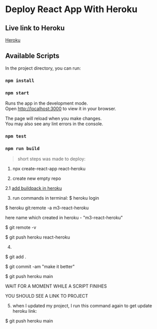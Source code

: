 # Deploy React App With Heroku

## Live link to Heroku
[Heroku](https://m3-react-heroku.herokuapp.com/)

## Available Scripts

In the project directory, you can run:

### `npm install`

### `npm start`

Runs the app in the development mode.\
Open [http://localhost:3000](http://localhost:3000) to view it in your browser.

The page will reload when you make changes.\
You may also see any lint errors in the console.

### `npm test`

### `npm run build`

> short steps was made to deploy:

1. npx create-react-app react-heroku

2. create new empty repo <react-heroku>

2.1 [add buildpack in heroku](https://github.com/mars/create-react-app-buildpack)

3. run commands in terminal:
$ heroku login

$ heroku git:remote -a m3-react-heroku

here name which created in heroku - "m3-react-heroku"

$ git remote -v

$ git push heroku react-heroku

4. 
$ git add .

$ git commit -am "make it better"

$ git push heroku main

WAIT FOR A MOMENT WHILE A SCRIPT FINIHES

YOU SHOULD SEE A LINK TO PROJECT

5. when I updated my project, I run this command again to get update heroku link:

$ git push heroku main 
